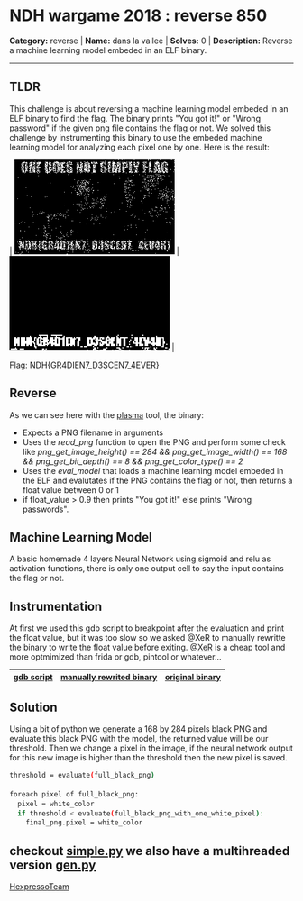 # NDH wargame 2018 : reverse 850

**Category:** reverse |
**Name:** dans la vallee |
**Solves:** 0 |
**Description:** Reverse a machine learning model embeded in an ELF binary.

___
## TLDR
This challenge is about reversing a machine learning model embeded in an ELF binary to find the flag. The binary prints "You got it!" or "Wrong password" if the given png file contains the flag or not. We solved this challenge by instrumenting this binary to use the embeded machine learning model for analyzing each pixel one by one. Here is the result:

| ![flag](flag.png) | ![quick_flag](quick_flag.png) |

Flag: NDH{GR4DIEN7_D3SCEN7_4EVER}


## Reverse

As we can see here with the [plasma](https://github.com/plasma-disassembler/plasma) tool, the binary:
- Expects a PNG filename in arguments
- Uses the *read_png* function to open the PNG and perform some check like *png_get_image_height() == 284 && png_get_image_width() == 168 && png_get_bit_depth() == 8 && png_get_color_type() == 2*
- Uses the *eval_model* that loads a machine learning model embeded in the ELF and evalutates if the PNG contains the flag or not, then returns  a float value between 0 or 1
- if float_value > 0.9 then prints "You got it!" else prints "Wrong passwords".

## Machine Learning Model

A basic homemade 4 layers Neural Network using sigmoid and relu as activation functions, there is only one output cell to say the input contains the flag or not.

## Instrumentation

At first we used this gdb script to breakpoint after the evaluation and print the float value, but it was too slow so we asked @XeR to manually rewritte the binary to write the float value before exiting. [@XeR](https://github.com/XeR) is a cheap tool and more optmimized than frida or gdb, pintool or whatever...

| [gdb script](gdb.gdbinit) | [manually rewrited binary](fast) | [original binary](adam_not_eve) |
| --- | --- | --- |

## Solution

Using a bit of python we generate a 168 by 284 pixels black PNG and evaluate this black PNG with the model, the returned value will be our threshold. Then we change a pixel in the image, if the neural network output for this new image is higher than the threshold then the new pixel is saved.

```sh
threshold = evaluate(full_black_png)

foreach pixel of full_black_png:
  pixel = white_color
  if threshold < evaluate(full_black_png_with_one_white_pixel):
    final_png.pixel = white_color
```

checkout [simple.py](simple.py) we also have a multihreaded version [gen.py](gen.py)
----
[HexpressoTeam](https://twitter.com/HexpressoCTF)
